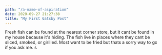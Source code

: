 ```yaml
---
path: "/a-name-of-aspiration"
date: 2020-09-27 21:27:38
title: "My First Gatsby Post"
---
```

Fresh fish can be found at the nearest corner store, but it cant be found in my house because it's hiding.  The fish live in places where they cant be sliced, smoked, or girilled.  Most want to be fried but thats a sorry way to go if you ask me. s